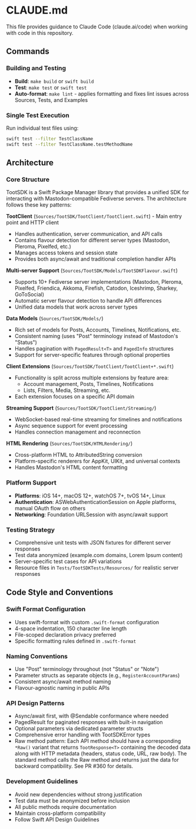 # CLAUDE.md

This file provides guidance to Claude Code (claude.ai/code) when working with code in this repository.

## Commands

### Building and Testing

- **Build**: `make build` or `swift build`
- **Test**: `make test` or `swift test`
- **Auto-format**: `make lint` - applies formatting and fixes lint issues across Sources, Tests, and Examples

### Single Test Execution

Run individual test files using:

```bash
swift test --filter TestClassName
swift test --filter TestClassName.testMethodName
```

## Architecture

### Core Structure

TootSDK is a Swift Package Manager library that provides a unified SDK for interacting with Mastodon-compatible Fediverse servers. The architecture follows these key patterns:

**TootClient** (`Sources/TootSDK/TootClient/TootClient.swift`) - Main entry point and HTTP client

- Handles authentication, server communication, and API calls
- Contains flavour detection for different server types (Mastodon, Pleroma, Pixelfed, etc.)
- Manages access tokens and session state
- Provides both async/await and traditional completion handler APIs

**Multi-server Support** (`Sources/TootSDK/Models/TootSDKFlavour.swift`)

- Supports 10+ Fediverse server implementations (Mastodon, Pleroma, Pixelfed, Friendica, Akkoma, Firefish, Catodon, Iceshrimp, Sharkey, GoToSocial)
- Automatic server flavour detection to handle API differences
- Unified data models that work across server types

**Data Models** (`Sources/TootSDK/Models/`)

- Rich set of models for Posts, Accounts, Timelines, Notifications, etc.
- Consistent naming (uses "Post" terminology instead of Mastodon's "Status")
- Handles pagination with `PagedResult<T>` and `PagedInfo` structures
- Support for server-specific features through optional properties

**Client Extensions** (`Sources/TootSDK/TootClient/TootClient+*.swift`)

- Functionality is split across multiple extensions by feature area:
  - Account management, Posts, Timelines, Notifications
  - Lists, Filters, Media, Streaming, etc.
- Each extension focuses on a specific API domain

**Streaming Support** (`Sources/TootSDK/TootClient/Streaming/`)

- WebSocket-based real-time streaming for timelines and notifications
- Async sequence support for event processing
- Handles connection management and reconnection

**HTML Rendering** (`Sources/TootSDK/HTMLRendering/`)

- Cross-platform HTML to AttributedString conversion
- Platform-specific renderers for AppKit, UIKit, and universal contexts
- Handles Mastodon's HTML content formatting

### Platform Support

- **Platforms**: iOS 14+, macOS 12+, watchOS 7+, tvOS 14+, Linux
- **Authentication**: ASWebAuthenticationSession on Apple platforms, manual OAuth flow on others
- **Networking**: Foundation URLSession with async/await support

### Testing Strategy

- Comprehensive unit tests with JSON fixtures for different server responses
- Test data anonymized (example.com domains, Lorem Ipsum content)
- Server-specific test cases for API variations
- Resource files in `Tests/TootSDKTests/Resources/` for realistic server responses

## Code Style and Conventions

### Swift Format Configuration

- Uses swift-format with custom `.swift-format` configuration
- 4-space indentation, 150 character line length
- File-scoped declaration privacy preferred
- Specific formatting rules defined in `.swift-format`

### Naming Conventions

- Use "Post" terminology throughout (not "Status" or "Note")
- Parameter structs as separate objects (e.g., `RegisterAccountParams`)
- Consistent async/await method naming
- Flavour-agnostic naming in public APIs

### API Design Patterns

- Async/await first, with @Sendable conformance where needed
- PagedResult<T> for paginated responses with built-in navigation
- Optional parameters via dedicated parameter structs
- Comprehensive error handling with TootSDKError types
- Raw method pattern: Each API method should have a corresponding `*Raw()` variant that returns `TootResponse<T>` containing the decoded data along with HTTP metadata (headers, status code, URL, raw body). The standard method calls the Raw method and returns just the data for backward compatibility. See PR #360 for details.

### Development Guidelines

- Avoid new dependencies without strong justification
- Test data must be anonymized before inclusion
- All public methods require documentation
- Maintain cross-platform compatibility
- Follow Swift API Design Guidelines
